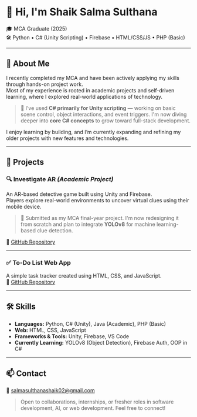 # 👋 Hi, I'm Shaik Salma Sulthana

🎓 MCA Graduate (2025)  
🛠 Python • C# (Unity Scripting) • Firebase • HTML/CSS/JS • PHP (Basic)

---

## 🧾 About Me

I recently completed my MCA and have been actively applying my skills through hands-on project work.  
Most of my experience is rooted in academic projects and self-driven learning, where I explored real-world applications of technology.

> 🧠 I’ve used **C# primarily for Unity scripting** — working on basic scene control, object interactions, and event triggers. I'm now diving deeper into **core C# concepts** to grow toward full-stack development.

I enjoy learning by building, and I’m currently expanding and refining my older projects with new features and technologies.

---

## 🧩 Projects

### 🔍 Investigate AR *(Academic Project)*  
An AR-based detective game built using Unity and Firebase.  
Players explore real-world environments to uncover virtual clues using their mobile device.

> 📌 Submitted as my MCA final-year project. I'm now redesigning it from scratch and plan to integrate **YOLOv8** for machine learning-based clue detection.

🔗 [GitHub Repository](https://github.com/salmasulthana-dev/InvestigateAR-Game)

---

### ✅ To-Do List Web App  
A simple task tracker created using HTML, CSS, and JavaScript.  
🔗 [GitHub Repository](https://github.com/salmasulthana-dev/todo-list-webapp)

---

## 🛠 Skills

- **Languages:** Python, C# (Unity), Java (Academic), PHP (Basic)  
- **Web:** HTML, CSS, JavaScript  
- **Frameworks & Tools:** Unity, Firebase,  VS Code  
- **Currently Learning:** YOLOv8 (Object Detection), Firebase Auth, OOP in C#

---

## 📫 Contact

📧 salmasulthanashaik02@gmail.com

> Open to collaborations, internships, or fresher roles in software development, AI, or web development. Feel free to connect!
